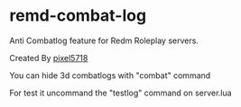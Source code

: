 # remd-combat-log
Anti Combatlog feature for Redm Roleplay servers.

Created By [pixel5718](https://github.com/pixel5718/)

You can hide 3d combatlogs with "combat" command

For test it uncommand the "testlog" command on server.lua
